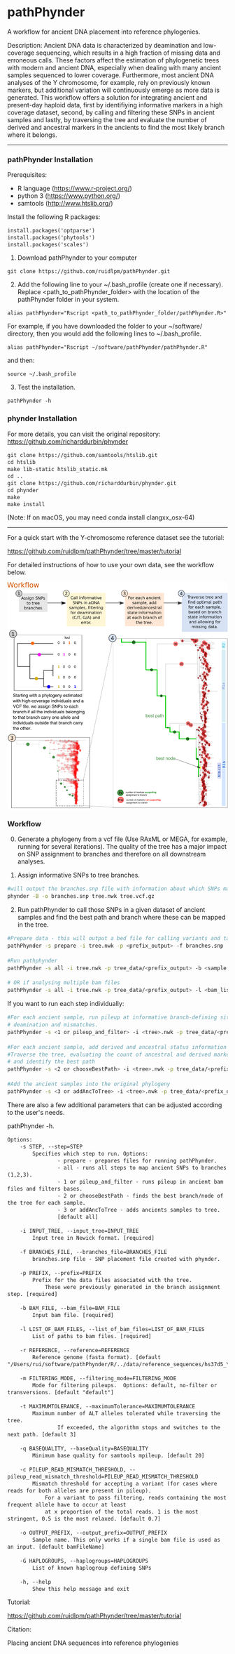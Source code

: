 # pathPhynder
A workflow for ancient DNA placement into reference phylogenies.

Description: Ancient DNA data is characterized by deamination and low-coverage sequencing, which results in a high fraction of missing data and erroneous calls. These factors affect the estimation of phylogenetic trees with modern and ancient DNA, especially when dealing with many ancient samples sequenced to lower coverage. Furthermore, most ancient DNA analyses of the Y chromosome, for example, rely on previously known markers, but additional variation will continuously emerge as more data is generated. This workflow offers a solution for integrating ancient and present-day haploid data, first by identifiying informative markers in a high coverage dataset, second, by calling and filtering these SNPs in ancient samples and lastly, by traversing the tree and evaluate the number of derived and ancestral markers in the ancients to find the most likely branch where it belongs.


_________________________________________________

### pathPhynder Installation

Prerequisites:

 - R language (https://www.r-project.org/)
 - python 3 (https://www.python.org/)
 - samtools (http://www.htslib.org/)


Install the following R packages:
```
install.packages('optparse')
install.packages('phytools')
install.packages('scales')
```

1) Download pathPhynder to your computer
```
git clone https://github.com/ruidlpm/pathPhynder.git
```

2) Add the following line to your ~/.bash_profile (create one if necessary). Replace <path_to_pathPhynder_folder> with the location of the pathPhynder folder in your system.
```
alias pathPhynder="Rscript <path_to_pathPhynder_folder/pathPhynder.R>"
```
For example, if you have downloaded the folder to your ~/software/ directory, then you would add the following lines to ~/.bash_profile.
```
alias pathPhynder="Rscript ~/software/pathPhynder/pathPhynder.R"
```
and then:
```
source ~/.bash_profile
```

3) Test the installation.

```
pathPhynder -h
```



### phynder Installation

For more details, you can visit the original repository:
https://github.com/richarddurbin/phynder

```
git clone https://github.com/samtools/htslib.git
cd htslib
make lib-static htslib_static.mk
cd ..
git clone https://github.com/richarddurbin/phynder.git
cd phynder
make
make install
```

(Note: If on macOS, you may need conda install clangxx_osx-64)
_________________________________________________

For a quick start with the Y-chromosome reference dataset see the tutorial:

https://github.com/ruidlpm/pathPhynder/tree/master/tutorial


For detailed instructions of how to use your own data, see the workflow below.


![alt text](figures/workflow.png)


### Workflow

0) Generate a phylogeny from a vcf file (Use RAxML or MEGA, for example, running for several iterations). The quality of the tree has a major impact on SNP assignment to branches and therefore on all downstream analyses.

1) Assign informative SNPs to tree branches.

```bash
#will output the branches.snp file with information about which SNPs map to each branch of the tree.
phynder -B -o branches.snp tree.nwk tree.vcf.gz

```

2) Run pathPhynder to call those SNPs in a given dataset of ancient samples and find the best path and branch where these can be mapped in the tree.

```bash
#Prepare data - this will output a bed file for calling variants and tables for pylogenetic placement
pathPhynder -s prepare -i tree.nwk -p <prefix_output> -f branches.snp

#Run pathphynder
pathPhynder -s all -i tree.nwk -p tree_data/<prefix_output> -b <sample.bam>

# OR if analysing multiple bam files
pathPhynder -s all -i tree.nwk -p tree_data/<prefix_output> -l <bam_list>
```

If you want to run each step individually:
```bash
#For each ancient sample, run pileup at informative branch-defining sites, filtering for
# deamination and mismatches. 
pathPhynder -s <1 or pileup_and_filter> -i <tree>.nwk -p tree_data/<prefix_output> -l <sample.list>

#For each ancient sample, add derived and ancestral status information at each branch of the tree.
#Traverse the tree, evaluating the count of ancestral and derived markers at each branch,
# and identify the best path
pathPhynder -s <2 or chooseBestPath> -i <tree>.nwk -p tree_data/<prefix_output> -l <bam_list>

#Add the ancient samples into the original phylogeny
pathPhynder -s <3 or addAncToTree> -i <tree>.nwk -p tree_data/<prefix_output> -l <bam_list>
```


There are also a few additional parameters that can be adjusted according to the user's needs.

pathPhynder -h.
```
Options:
	-s STEP, --step=STEP
		Specifies which step to run. Options:
    			- prepare - prepares files for running pathPhynder.
    			- all - runs all steps to map ancient SNPs to branches (1,2,3).
    			- 1 or pileup_and_filter - runs pileup in ancient bam files and filters bases.
    			- 2 or chooseBestPath - finds the best branch/node of the tree for each sample.
    			- 3 or addAncToTree - adds ancients samples to tree.
    			[default all]

	-i INPUT_TREE, --input_tree=INPUT_TREE
		Input tree in Newick format. [required]

	-f BRANCHES_FILE, --branches_file=BRANCHES_FILE
		branches.snp file - SNP placement file created with phynder.

	-p PREFIX, --prefix=PREFIX
		Prefix for the data files associated with the tree.
        	These were previously generated in the branch assignment step. [required]

	-b BAM_FILE, --bam_file=BAM_FILE
		Input bam file. [required]

	-l LIST_OF_BAM_FILES, --list_of_bam_files=LIST_OF_BAM_FILES
		List of paths to bam files. [required]

	-r REFERENCE, --reference=REFERENCE
		Reference genome (fasta format). [default "/Users/rui/software/pathPhynder/R/../data/reference_sequences/hs37d5_Y.fa.gz"]

	-m FILTERING_MODE, --filtering_mode=FILTERING_MODE
		Mode for filtering pileups.  Options: default, no-filter or transversions. [default "default"]

	-t MAXIMUMTOLERANCE, --maximumTolerance=MAXIMUMTOLERANCE
		Maximum number of ALT alleles tolerated while traversing the tree.
                If exceeded, the algorithm stops and switches to the next path. [default 3]

	-q BASEQUALITY, --baseQuality=BASEQUALITY
		Minimum base quality for samtools mpileup. [default 20]

	-c PILEUP_READ_MISMATCH_THRESHOLD, --pileup_read_mismatch_threshold=PILEUP_READ_MISMATCH_THRESHOLD
		Mismatch threshold for accepting a variant (for cases where reads for both alleles are present in pileup).
        	For a variant to pass filtering, reads containing the most frequent allele have to occur at least
        	at x proportion of the total reads. 1 is the most stringent, 0.5 is the most relaxed. [default 0.7]

	-o OUTPUT_PREFIX, --output_prefix=OUTPUT_PREFIX
		Sample name. This only works if a single bam file is used as an input. [default bamFileName]

	-G HAPLOGROUPS, --haplogroups=HAPLOGROUPS
		List of known haplogroup defining SNPs

	-h, --help
		Show this help message and exit

```


Tutorial:

https://github.com/ruidlpm/pathPhynder/tree/master/tutorial


Citation:

Placing ancient DNA sequences into reference phylogenies